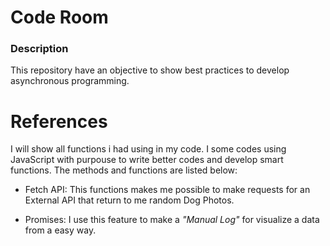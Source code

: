 # Code Room #
### Description ###

This repository have an objective to show best practices to develop asynchronous programming.

# References #

I will show all functions i had using in my code. I some codes using JavaScript with purpouse to write better codes and develop
smart functions. The methods and functions are listed below:

- Fetch API: This functions makes me possible to make requests for an External API that return to me random Dog Photos.

- Promises: I use this feature to make a *"Manual Log"* for visualize a data from a easy way.